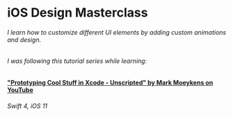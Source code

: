 # iOS Design Masterclass
###### I learn how to customize different UI elements by adding custom animations and design.
###### I was following this tutorial series while learning:
#### <a href="https://www.youtube.com/watch?v=EN_Z8z-6UEw&list=PLHDMmeIMXj8VRKB1w6L3igjFyhKi2hy9X">"Prototyping Cool Stuff in Xcode - Unscripted" by Mark Moeykens on YouTube</a>
###### Swift 4, iOS 11
